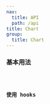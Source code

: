 ```yaml
---
nav:
  title: API
  path: /api
title: Chart
group:
  title: Chart
---
```


### 基本用法

<code src="./demo/index.tsx" />

### 使用 hooks

<code src="./demo/useChart.tsx" />

<API/>
